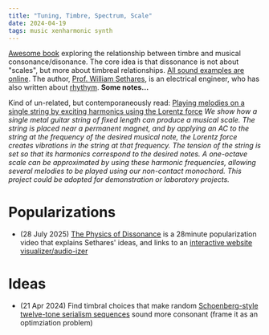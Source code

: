 ```yaml
---
title: "Tuning, Timbre, Spectrum, Scale"
date: 2024-04-19
tags: music xenharmonic synth
---
```


[Awesome book](https://sethares.engr.wisc.edu/ttss.html) exploring the relationship between timbre and musical consonance/disonance.  The core idea is that dissonance is not about "scales", but more about timbreal relationships. 
[All sound examples are online](https://sethares.engr.wisc.edu/html/soundexamples.html).  The author, [Prof. William Sethares](https://sethares.engr.wisc.edu), is an electrical engineer, who has also written about [rhythym](https://sethares.engr.wisc.edu/RT.html). **Some notes...**

Kind of un-related, but contemporaneously read: 
[Playing melodies on a single string by exciting harmonics using the Lorentz force](https://doi.org/10.1119/5.0152828) *We show how a single metal guitar string of fixed length can produce a musical scale. The string is placed near a permanent magnet, and by applying an AC to the string at the frequency of the desired musical note, the Lorentz force creates vibrations in the string at that frequency. The tension of the string is set so that its harmonics correspond to the desired notes. A one-octave scale can be approximated by using these harmonic frequencies, allowing several melodies to be played using our non-contact monochord. This project could be adopted for demonstration or laboratory projects.*

# Popularizations

- (28 July 2025) [The Physics of Dissonance](https://www.youtube.com/watch?v=tCsl6ZcY9ag) is a 28minute popularization video that explains Sethares' ideas, and links to an [interactive website visualizer/audio-izer](https://aatishb.com/dissonance/)

# Ideas

- (21 Apr 2024) Find timbral choices that make random [Schoenberg-style twelve-tone serialism sequences](https://en.wikipedia.org/wiki/Twelve-tone_technique) sound more consonant (frame it as an optimziation problem)
